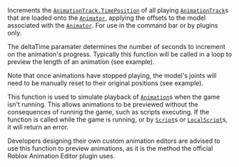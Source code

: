 Increments the [`AnimationTrack.TimePosition`](https://create.roblox.com/docs/reference/engine/classes/AnimationTrack#TimePosition) of all playing
[`AnimationTrack`](https://create.roblox.com/docs/reference/engine/classes/AnimationTrack)s that are loaded onto the [`Animator`](https://create.roblox.com/docs/reference/engine/classes/Animator),
applying the offsets to the model associated with the [`Animator`](https://create.roblox.com/docs/reference/engine/classes/Animator).
For use in the command bar or by plugins only.

The deltaTime paramater determines the number of seconds to increment on
the animation's progress. Typically this function will be called in a loop
to preview the length of an animation (see example).

Note that once animations have stopped playing, the model's joints will
need to be manually reset to their original positions (see example).

This function is used to simulate playback of [`Animation`](https://create.roblox.com/docs/reference/engine/classes/Animation)s when the
game isn't running. This allows animations to be previewed without the
consequences of running the game, such as scripts executing. If the
function is called while the game is running, or by [`Script`](https://create.roblox.com/docs/reference/engine/classes/Script)s or
[`LocalScript`](https://create.roblox.com/docs/reference/engine/classes/LocalScript)s, it will return an error.

Developers designing their own custom animation editors are advised to use
this function to preview animations, as it is the method the official
Roblox Animation Editor plugin uses.